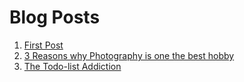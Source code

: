 # Blog Posts

1. [First Post](http://vishwas.tech/blog/2018/10/16/my-first-post.html)
2. [3 Reasons why Photography is one the best hobby](http://vishwas.tech/blog/2018/10/28/photography.html)
3. [The Todo-list Addiction](http://vishwas.tech/blog/2018/11/05/the-todolist-addiction.html)
